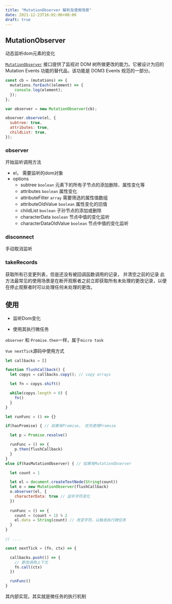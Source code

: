 ```yaml
---
title: "MutationObserver 解析及使用场景"
date: 2021-12-23T16:02:06+08:00
draft: true
---
```


## MutationObserver

动态监听dom元素的变化

[`MutationObserver`](https://developer.mozilla.org/zh-CN/docs/Web/API/MutationObserver) 接口提供了监视对 DOM 树所做更改的能力。它被设计为旧的 Mutation Events 功能的替代品，该功能是 DOM3 Events 规范的一部分。

```js
const cb = (mutations) => {
  mutations.forEach((element) => {
    console.log(element);
  });
};

var observer = new MutationObserver(cb);

observer.observe(el, {
  subtree: true,
  attributes: true,
  childList: true,  
});
```

### observer

开始监听调用方法

- el， 需要监听的dom对象
- options 
    - subtree `boolean` 元素下的所有子节点的添加删除、属性变化等
    - attributes `boolean` 属性变化
    - attributeFilter `array` 需要筛选的属性值数组
    - attributeOldValue `boolean` 属性变化的旧值
    - childList `boolean` 子孙节点的添加或删除
    - characterData `boolean` 节点中值的变化监听
    - characterDataOldValue `boolean` 节点中值的变化监听

### disconnect

手动取消监听

### takeRecords

获取所有已变更列表，但是还没有被回调函数调用的记录， 并清空之前的记录
此方法最常见的使用场景是在断开观察者之前立即获取所有未处理的更改记录，以便在停止观察者时可以处理任何未处理的更改。


## 使用

- 监听Dom变化

- 使用其执行微任务

`observer` 和 `Promise.then`一样，属于`micro task`

`Vue nextTick`源码中使用方式



```js
let callbacks = []

function flushCallback() {
  let copys = callbacks.copy(); // copy arrays

  let fn = copys.shift()

  while(copys.length > 0) {
    fn()
  }
}

let runFunc = () => {}

if(hasPromise) { // 如果有Promise， 优先使用Promsie

  let p = Promise.resolve()

  runFunc = () => {
    p.then(flushCallback)
  }
}
else if(hasMutationObserver) { // 如果有MutationObserver

  let count = 1

  let el = document.createTextNode(String(count))
  let o = new MutationObserver(flushCallback)
  o.observer(el, {
    characterData: true // 监听字符变化
  })
  
  runFunc = () => {
    count = (count + 1) % 2
    el.data = String(count) // 改变字符，以触发执行微任务
  }
}

// ....

const nextTick = (fn, ctx) => {

  callbacks.push(() => {
    // 更改调用上下文
    fn.call(ctx)
  })

  runFunc()
}
```

其内部实现，其实就是微任务的执行机制


